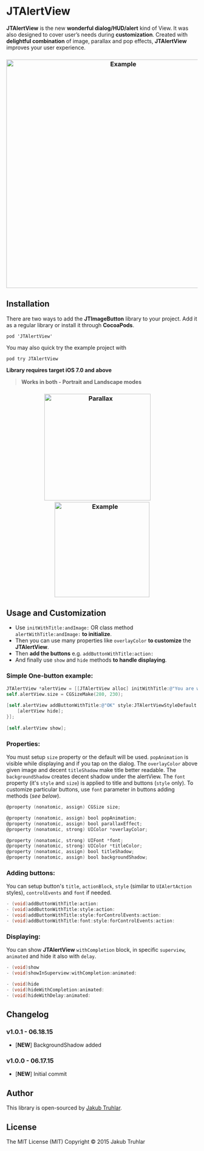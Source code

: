 # JTAlertView

**JTAlertView** is the new **wonderful dialog/HUD/alert** kind of View. It was also designed to cover user’s needs during **customization**. Created with **delightful combination** of image, parallax and pop effects, **JTAlertView** improves your user experience.

<h3 align="center">
  <img src="https://github.com/kubatru/JTAlertView/blob/master/Screens/alertView.png" alt="Example" width="600"/>
</h3>

## Installation
There are two ways to add the **JTImageButton** library to your project. Add it as a regular library or install it through **CocoaPods**.

`pod 'JTAlertView'`

You may also quick try the example project with

`pod try JTAlertView`

**Library requires target iOS 7.0 and above**

> **Works in both - Portrait and Landscape modes**

<h3 align="center">
  <img src="https://github.com/kubatru/JTAlertView/blob/master/Screens/parallax.gif" alt="Parallax" width="280"/>&nbsp;&nbsp;&nbsp;&nbsp;&nbsp;&nbsp;
  <img src="https://github.com/kubatru/JTAlertView/blob/master/Screens/popanimated.gif" alt="Example" width="250"/>
</h3>

## Usage and Customization

- Use `initWithTitle:andImage:` OR class method `alertWithTitle:andImage:` **to initialize**.
- Then you can use many properties like `overlayColor` **to customize** the **JTAlertView**. 
- Then **add the buttons** e.g. `addButtonWithTitle:action:`
- And finally use `show` and `hide` methods **to handle displaying**.


### Simple One-button example:
```objective-c
JTAlertView *alertView = [[JTAlertView alloc] initWithTitle:@"You are wonderful" andImage:image];
self.alertView.size = CGSizeMake(280, 230);
    
[self.alertView addButtonWithTitle:@"OK" style:JTAlertViewStyleDefault action:^(JTAlertView *alertView) {
    [alertView hide];
}];
    
[self.alertView show];
```

### Properties:

You must setup `size` property or the default will be used. `popAnimation` is visible while displaying and if you tap on the dialog. The `overlayColor` above given image and decent `titleShadow` make title better readable. The `backgroundShadow` creates decent shadow under the alertView. The `font` property (it's `style` and `size`) is applied to title and buttons (`style` only). To customize particular buttons, use `font` parameter in buttons adding methods (*see below*).

```objective-c
@property (nonatomic, assign) CGSize size;

@property (nonatomic, assign) bool popAnimation;
@property (nonatomic, assign) bool parallaxEffect;
@property (nonatomic, strong) UIColor *overlayColor;

@property (nonatomic, strong) UIFont *font;
@property (nonatomic, strong) UIColor *titleColor;
@property (nonatomic, assign) bool titleShadow;
@property (nonatomic, assign) bool backgroundShadow;
```


### Adding buttons:

You can setup button's `title`, `actionBlock`, `style` (similar to `UIAlertAction` styles), `controlEvents` and `font` if needed.

```objective-c
- (void)addButtonWithTitle:action:
- (void)addButtonWithTitle:style:action:
- (void)addButtonWithTitle:style:forControlEvents:action:
- (void)addButtonWithTitle:font:style:forControlEvents:action:
```


### Displaying:

You can show **JTAlertView** `withCompletion` block, in specific `superview`, `animated` and hide it also with `delay`.

```objective-c
- (void)show
- (void)showInSuperview:withCompletion:animated:

- (void)hide
- (void)hideWithCompletion:animated:
- (void)hideWithDelay:animated:
```


## Changelog

### v1.0.1 - 06.18.15
- [**NEW**] BackgroundShadow added

### v1.0.0 - 06.17.15
- [**NEW**] Initial commit

## Author
This library is open-sourced by [Jakub Truhlar](http://kubatruhlar.cz).
    
## License
The MIT License (MIT)
Copyright © 2015 Jakub Truhlar
